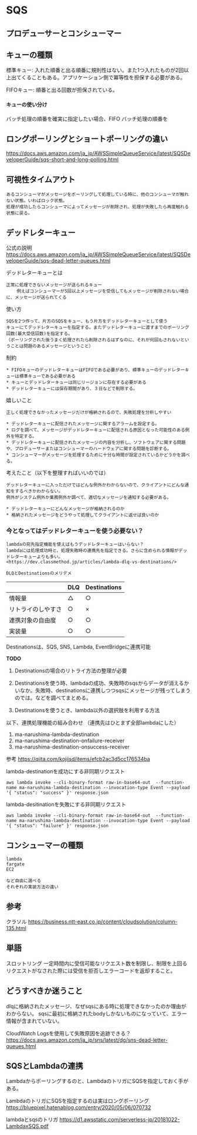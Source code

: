 # SQS

## プロデューサーとコンシューマー

## キューの種類

標準キュー: 入れた順番と出る順番に規則性はない。また1つ入れたものが2回以上出てくることもある。アプリケーション側で冪等性を担保する必要がある。

FIFOキュー: 順番と出る回数が担保されている。

#### キューの使い分け

バッチ処理の順番を確実に指定したい場合、FIFO
バッチ処理の順番を

## ロングポーリングとショートポーリングの違い

<https://docs.aws.amazon.com/ja_jp/AWSSimpleQueueService/latest/SQSDeveloperGuide/sqs-short-and-long-polling.html>

## 可視性タイムアウト

    あるコンシューマがメッセージをポーリングして処理している時に、他のコンシューマが触れない状態。いわばロック状態。
    処理が成功したらコンシューマによってメッセージが削除され、処理が失敗したら再度触れる状態に戻る。

## デッドレターキュー

公式の説明
<https://docs.aws.amazon.com/ja_jp/AWSSimpleQueueService/latest/SQSDeveloperGuide/sqs-dead-letter-queues.html>

デッドレターキューとは

    正常に処理できないメッセージが送られるキュー
        例えばコンシューマーが5回以上メッセージを受信してもメッセージが削除されない場合に、メッセージが送られてくる

使い方

    SQSを2つ作って、片方のSQSをキュー、もう片方をデッドレターキューとして使う
    キューにてデッドレターキューを指定する。またデッドレターキューに渡すまでのポーリング回数(最大受信回数)を指定する。
    （ポーリングされた後うまく処理されたら削除されるはずなのに、それが何回もされないということは問題のあるメッセージということ）

制約

    * FIFOキューのデッドレターキューはFIFOである必要があり、標準キューのデッドレターキューは標準キューである必要がある
    * キューとデッドレターキューは同じリージョンに存在する必要がある
    * デッドレターキューには保存期間があり、３日などで削除する。

嬉しいこと

    正しく処理できなかったメッセージだけが格納されるので、失敗処理を分析しやすい

    * デッドレターキューに配信されたメッセージに関するアラームを設定する。
    * ログを調べて、メッセージがデッドレターキューに配信される原因となった可能性のある例外を特定する。
    * デッドレターキューに配信されたメッセージの内容を分析し、ソフトウェアに関する問題や、プロデューサーまたはコンシューマーのハードウェアに関する問題を診断する。
    * コンシューマーがメッセージを処理するために十分な時間が設定されているかどうかを調べる。

考えたこと（以下を整理すればいいのでは）

    デッドレターキューに入っただけではどんな例外かわからないので、クライアントにどんな通知をするべきかわからない。
    例外がシステム例外か業務例外か調べて、適切なメッセージを通知する必要がある。

    * デッドレターキューにどんなメッセージが格納されるのか
    * 格納されたメッセージをどうやって処理してクライアントに返せば良いのか

### 今となってはデッドレターキューを使う必要ない？

    lambdaの宛先指定機能を使えばもうデッドレターキューはいらない？
    lambdaには処理成功時と、処理失敗時の連携先を指定できる。さらに含められる情報がデッドレターキューよりも多い。
    <https://dev.classmethod.jp/articles/lambda-dlq-vs-destinations/>

    DLQとDestinationsのメリデメ
    
| | DLQ | Destinations | 
| --- | --- | --- |
| 情報量 | △ | ○ |
| リトライのしやすさ | ○ | × | 
| 連携対象の自由度 | ○ | ○ | 
| 実装量 | ○ | ○ |

Destinationsは、SQS, SNS, Lambda, EventBridgeに連携可能

**TODO**

1. Destinationsの場合のリトライ方法の整理が必要

2. Destinationsを使う時、lambdaの成功、失敗時のsqsからデータが消えるかいなか。失敗時、destinationsに連携しつつsqsにメッセージが残ってしまうのでは。などを調べてまとめる。

3. Destinationsを使うとき、lambda以外の選択肢を利用する方法

以下、連携処理機能の組み合わせ
（連携先はひとまず全部lambdaにした）

1. ma-narushima-lambda-destination
2. ma-narushima-destination-onfailure-receiver
3. ma-narushima-destination-onsuccess-receiver

参考
<https://qiita.com/kojiisd/items/efcb2ac3d5cc176534ba>

lambda-destinationを成功にする非同期リクエスト

```
aws lambda invoke --cli-binary-format raw-in-base64-out  --function-name ma-narushima-lambda-destination --invocation-type Event --payload '{ "status": "success" }' response.json
```

lambda-desitinationを失敗にする非同期リクエスト

```
aws lambda invoke --cli-binary-format raw-in-base64-out  --function-name ma-narushima-lambda-destination --invocation-type Event --payload '{ "status": "failure" }' response.json
```

## コンシューマーの種類

    lambda
    fargate
    EC2

    など自由に選べる
    それぞれの実装方法の違い

## 参考

クラソル
<https://business.ntt-east.co.jp/content/cloudsolution/column-135.html>

## 単語

スロットリング
    一定時間内に受信可能なリクエスト数を制限し、制限を上回るリクエストがなされた際には受信を拒否しエラーコードを返却すること。

## どうすべきか迷うこと

dlqに格納されたメッセージ、なぜsqsにある時に処理できなかったのか理由がわからない。
sqsに最初に格納されたbodyしかないものになっていて、エラー情報が含まれていない。

CloudWatch Logsを使用して失敗原因を追跡できる？
<https://docs.aws.amazon.com/ja_jp/sns/latest/dg/sns-dead-letter-queues.html>

## SQSとLambdaの連携

Lambdaからポーリングするのと、LambdaのトリガにSQSを指定しておく手がある。

LambdaのトリガにSQSを指定するのは実はロングポーリング
https://bluepixel.hatenablog.com/entry/2020/05/06/070732

lambdaとsqsのトリガ
https://d1.awsstatic.com/serverless-jp/20181022-LambdaxSQS.pdf
